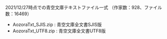 2021/12/27時点での青空文庫テキストファイル一式
（作家数：928、ファイル数：16469）

- AozoraTxt_SJIS.zip : 青空文庫全文書SJIS版
- AozoraTxt_UTF8.zip : 青空文庫全文書UTF8版

